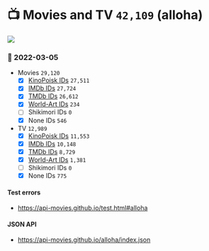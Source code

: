 # :tv: Movies and TV `42,109` (alloha)

<a href="https://API-Movies.github.io"><img src="https://API-Movies.github.io/banner.png?cache"></a>

### :date: 2022-03-05
- Movies `29,120`
  - [x] <a href="https://API-Movies.github.io/alloha/movie_kinopoisk_ids.json">KinoPoisk IDs</a> `27,511`
  - [x] <a href="https://API-Movies.github.io/alloha/movie_imdb_ids.json">IMDb IDs</a> `27,724`
  - [x] <a href="https://API-Movies.github.io/alloha/movie_tmdb_ids.json">TMDb IDs</a> `26,612`
  - [x] <a href="https://API-Movies.github.io/alloha/movie_world_art_ids.json">World-Art IDs</a> `234`
  - [ ] Shikimori IDs `0`
  - [x] None IDs `546`
- TV `12,989`
  - [x] <a href="https://API-Movies.github.io/alloha/tv_kinopoisk_ids.json">KinoPoisk IDs</a> `11,553`
  - [x] <a href="https://API-Movies.github.io/alloha/tv_imdb_ids.json">IMDb IDs</a> `10,148`
  - [x] <a href="https://API-Movies.github.io/alloha/tv_tmdb_ids.json">TMDb IDs</a> `8,729`
  - [x] <a href="https://API-Movies.github.io/alloha/tv_world_art_ids.json">World-Art IDs</a> `1,381`
  - [ ] Shikimori IDs `0`
  - [x] None IDs `775`
#### Test errors
- <a href='https://api-movies.github.io/test.html#alloha'>https://api-movies.github.io/test.html#alloha</a>
#### JSON API
- <a href='https://api-movies.github.io/alloha/index.json'>https://api-movies.github.io/alloha/index.json</a>
